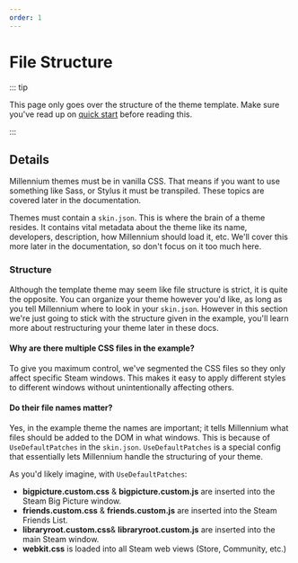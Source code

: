```yaml
---
order: 1
---
```


# File Structure

::: tip

This page only goes over the structure of the theme template. Make sure you've read up on [quick start](./quick-start.md) before reading this.

:::

## Details

Millennium themes must be in vanilla CSS. That means if you want to use something like Sass, or Stylus it must be transpiled. These topics are covered later in the documentation.

Themes must contain a `skin.json`. This is where the brain of a theme resides. It contains vital metadata about the theme like its name, developers, description, how Millennium should load it, etc. We'll cover this more later in the documentation, so don't focus on it too much here.

### Structure

Although the template theme may seem like file structure is strict, it is quite the opposite. You can organize your theme however you'd like, as long as you tell Millennium where to look in your `skin.json`. However in this section we're just going to stick with the structure given in the example, you'll learn more about restructuring your theme later in these docs.

#### Why are there multiple CSS files in the example?

To give you maximum control, we've segmented the CSS files so they only affect specific Steam windows. This makes it easy to apply different styles to different windows without unintentionally affecting others.

#### Do their file names matter?

Yes, in the example theme the names are important; it tells Millennium what files should be added to the DOM in what windows. This is because of `UseDefaultPatches` in the `skin.json`. `UseDefaultPatches` is a special config that essentially lets Millennium handle the structuring of your theme.

As you'd likely imagine, with `UseDefaultPatches`:

-   **bigpicture.custom.css** & **bigpicture.custom.js** are inserted into the Steam Big Picture window.
-   **friends.custom.css** & **friends.custom.js** are inserted into the Steam Friends List.
-   **libraryroot.custom.css**& **libraryroot.custom.js** are inserted into the main Steam window.
-   **webkit.css** is loaded into all Steam web views (Store, Community, etc.)
